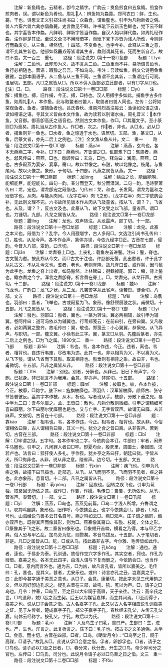 <!-- { "loadSidebar": true } -->
　　注解：新鱼精也。云精者，卽今之鲭字。广韵云：煑鱼煎食曰五矦鲭。煎食作煎肉者，误。谓以新鱼为肴也。周礼人：辨鱼物为鱻薧。郑司农曰：鲜，生也。薧，干也。诗思文正义引郑注尚书曰：众鱻食，谓鱼鳖也。引申为凡物新者之偁。兽人六畜六兽六禽亦偁鱻薧。史言数见不鲜。许书玼下云新玉色鲜也，党下云不鲜也。其字葢皆本作鱻。凡鲜明、鲜新字皆当作鱻。自汉人始以鲜代鱻，如周礼经作鱻，注作鲜是其证。至说文全书不用叚借字，而玼下党下亦皆为浅人所改，今则鲜行而鱻废矣。从三鱼。相然切。十四部。不变鱼也。也字今补。此释从三鱼之意，谓不变其生新也。他部如骉麤猋等皆谓其生者，鱻则谓其死者。死而生新自若，故曰不变。文一百三　重七
　　路径：段注说文□第十一卷□鱼部
　　标题：□yú
　　注解：二鱼也。此卽形为义，故不言从二鱼。二鱼重而不并，易所谓贯鱼也，鱼行必相随也。晋语：暇豫之吾吾，不如鸟乌。韦注：吾读如鱼。韩文公诗用鱼鱼雅雅，岂卽本国语乎。从二鱼与从三鱼不同。三鱼谓不变其新，二鱼谓连行可观。语居切。五部。凡□之属皆从□。所以不倂入鱼部必立此部者，以有□字从□也。〖注〗□。□。
　　路径：段注说文□第十一卷□□部
　　标题：□yú
　　注解：搏鱼也。搏，旧作捕，今正。搏，□持也。汉人用搏字多如此。捕鱼字古多作鱼，如周礼人，本作鱼。此与取鳖者曰鳖人，取兽者曰兽人同也。左传：公将如棠观鱼者。鱼者，谓捕鱼者也。吕氏春秋、淮南鸿烈高注每云：渔读如论语之语，读如相语之语。寻其文义皆由本文作鱼，故为读若以别诸水虫。周礼音义：本作鱼。又音御。御音卽高氏之语音也。然则古文本作鱼，作□。□其籒文乎。至小篆则□为渔矣。周礼当从古作鱼人。作□者，次之。作者，非也。从□水。必从□者，捕鱼则非一鱼也。□水者，鱼之惊透于水也。语居切。五部。渔，篆文□，从鱼。后篆文者，亦先二后上之例也。〖注〗金文渔从鱼从廾。文二　重一
　　路径：段注说文□第十一卷□□部
　　标题：燕yàn
　　注解：燕燕，玄鸟也。各本无燕燕二字，今补。□下曰：燕燕也。齐鲁谓之□。隹部嶲下曰：嶲周者，燕也。邶风传曰：燕燕，□也。商颂传曰：玄鸟，□也。释鸟曰：嶲周，燕燕，□也。古多叚燕为宴安、宴享。籋口，故以廿像之。布翄，故以北像之。枝尾。与鱼尾同。故以火像之。象形。于甸切。十四部。凡燕之属皆从燕。文一
　　路径：段注说文□第十一卷□燕部
　　标题：龙lónɡ
　　注解：鳞虫之长，能幽能朙，能细能巨，能短能长。四句一韵。春分而登天，秋分而潜渊。二句一韵。毛诗蓼萧传曰：龙，宠也。谓龙卽宠之叚借也。勺传曰：龙，和也。长发同。谓龙为邕和之叚借字也。从肉，与能从肉同。〈龙字右半〉肉飞之形，〈龙字右半〉肉二字依韵会补，无此则文理不完。六书故所见唐本作从肉从飞及童省。按从飞，谓？？，飞省也。从及，谓？？，反古文及也。此篆从飞，故下文受之以飞部。童省声。谓□也。力锺切。九部。凡龙之属皆从龙。
　　路径：段注说文□第十一卷□龙部
　　标题：龗línɡ
　　注解：龙也。双声转注。从龙霝声。郞丁切。十一部。
　　路径：段注说文□第十一卷□龙部
　　标题：□kān
　　注解：龙皃。此篆之本义也。叚借为？？乱字。今人用戡堪字，古人多叚□。文选注引尚书孔传曰：□，胜也。从龙今声。各本作合声，篆体亦误，今依九经字□正。古音在七部，侵韵。今音入八部，覃韵。口含切。
　　路径：段注说文□第十一卷□龙部
　　标题：□jiān
　　注解：龙耆脊上□也。土丧礼：载鱼左首进鬐。注曰：鬐，脊也。古文鬐为耆。按此郑从今文，而□古文于注也。许髟部无鬐。此出耆者，许于此字从礼古文，不从礼今文也。耆者，老也。老则脊隆。故凡脊曰耆。或作鬐，因马鬛为此字也。龙鱼之脊上出者，如马鬛然。上林赋曰：揵鳍掉尾。郭云：鯺，背上鬛也。鳍亦耆之今字。浑言之耆卽脊。析言耆在脊上。□，龙耆皃。从龙幵声。古贤切。十二部。
　　路径：段注说文□第十一卷□龙部
　　标题：龖tà
　　注解：飞龙也。广韵曰：龙飞之状。从二龙。凡袭詟字从此省声。读若沓。徒合切。八部。文五
　　路径：段注说文□第十一卷□龙部
　　标题：飞fēi
　　注解：鸟翥也。羽部曰：翥者，飞举也。古或叚蜚为飞。象形。像舒颈展翄之状。甫微切。十五部。凡飞之属皆从飞。
　　路径：段注说文□第十一卷□飞部
　　标题：□yì
　　注解：翄也。羽部曰：翄者，翼也。一篆为转注。翼必两相辅，故引申为辅翼。卷阿传曰：道可冯依以为辅翼也。行苇郑笺云：在前曰引，在旁曰翼。又凡敬者，必如两翼之整齐。故毛传曰：翼，敬也。郑笺云：小心翼翼，恭愼皃。从飞异声。与职切。一部。籒文翼。小徐有此三字。翼，篆文□从羽。先籒后篆者，亦先二后上之例也。□为飞之属。1890文二　重一
　　路径：段注说文□第十一卷□飞部
　　标题：非fēi
　　注解：韦也。韦，各本作违，今正。违者，离也。韦者，相背也。自违行韦废，尽改韦为违。此其一也。非以相背为义，不以离为义。从飞下翄，谓从飞省而下其翄。取其相背也。翄垂则有相背之象。故曰非，韦也。甫微切。十五部。凡非之属皆从非。
　　路径：段注说文□第十一卷□非部
　　标题：□fěi
　　注解：别也。别者，分解也。从非己。旧已下有声字，今删。已犹身。非已犹言不为我用。会意。非亦声。非尾切。十五部。
　　路径：段注说文□第十一卷□非部
　　标题：靡mǐ
　　注解：柀靡也。柀，各本作披，今正。柀靡，□韵字。旇下曰：旌旗柀靡也。项羽传：汉军皆柀靡。颜师古、张守节皆普彼反。葢其字本作柀，从木，析也。写者讹从手。柀靡，分散下垂之皃。易中孚九二曰：吾与尔靡之。孟、王皆曰：散也。凡物分散则微细。引申之谓精细可喜曰靡丽。尔下曰丽尔犹靡丽也是也。又与亡字、无字皆双声。故谓无曰靡。从非麻声。文彼切。古音在十七部。
　　路径：段注说文□第十一卷□非部
　　题：靠kào
　　注解：相韦也。韦，各本作违，今正。相韦者，相背也。故从非。今俗谓相依曰靠，古人谓相背曰靠，其义一也。犹分之合之皆曰离。从非告声。苦到切。古音在三部。
　　路径：段注说文□第十一卷□非部
　　标题：□bī
　　注解：□牢谓之狱。五字句。各本作牢也二字，今依韵会本订。牛部曰：牢者，闲养牛马圈也。引申之，凡闲罪人者曰□牢。卽夏均台，殷羑里，周圜土，秦囹圄，汉若卢也。法言曰：狴犴使人多礼。字作狴。犹乡亭之系曰犴，朝廷曰狱。字皆从犬。所□拘非也。从非，说从非之意。陛省声。边兮切。十五部。文五
　　路径：段注说文□第十一卷□非部
　　标题：卂xùn
　　注解：疾飞也。引申为凡疾之偁，故撞下曰卂捣也。辵部迅，从卂。从飞而羽不见。飞而羽不见者，疾之甚也。此亦象形。息晋切。十二部。凡卂之属皆从卂。
　　路径：段注说文□第十一卷□卂部
　　标题：茕qiónɡ
　　注解：回疾也。回转之疾飞也。引申为茕独，取裵回无所依之意。或作□，作睘，作嬛。毛传曰：睘睘，无所依也。从卂，营省声。渠营切。十一部。文二
　　路径：段注说文□第十一卷□卂部
　　标题：□yǐ
　　注解：燕燕，□鸟也。燕燕见前篇。□鸟二字浅人所增。齐鲁谓之□。取其鸣自謼。象形也。旧作呼，今依韵会正。也字今依韵会□。謼者，□也，号也。山海经说鸟兽多云其名自号。燕之鸣如云□。燕□双声。庄子谓之鷾鸸，鷾亦双声也。既得其声而像其形，则为□。燕篆像其籋口、布翄、枝尾，全体之形。□篆像其于飞之形。故二篆皆曰像形也。□象翅开首竦，横看之乃得。本与甲乙字异。俗人恐与甲乙乱，加鸟旁为鳦，则赘矣。本音乌拔反。十五部。入于笔切者，非是。凡□之属皆从□。鳦，□或从鸟。按此葢非古字。今尔雅、毛传皆如此作。
　　路径：段注说文□第十二卷□□部
　　标题：孔kǒnɡ
　　注解：通也。通者，逹也。于易卦为泰。孔训通，故俗作空穴字多作孔。其实空者，窍也。作孔为叚借。嘉美之也。各本无此四字，由浅人谓与下复而删之，今依韵会□。也当作□。□者，意内而言外也。通为吉，□为凶，故凡言孔者，皆所以嘉美之。毛传曰：孔，甚也。是其义。甚者，尤安乐也。或曰：诗言亦孔之丑，岂嘉美之乎。曰：此卽今甚字通于美恶之意也。从□子。会意。康董切。按此字未见三代用韵之文，但以肉好卽边孔求之。疑孔古音在三部，故吼、犼、芤以为声。□，请子之□鸟也。月令：仲春，□鸟至，至之日以大牢祠于高禖，天子亲往。注云：高辛氏之世，□鸟遗卵，娀□吞之而生契。后王以为媒官嘉祥，而立其祠焉。□至而得子，嘉美之也。说从□子会意之恉。古人名嘉字子孔。此又以古人名字相应说孔训嘉美之证。见于左传者，楚成嘉字子孔，郑公子嘉字子孔，春秋经宋孔父，左传云孔父嘉。何休云经称字。按孔父，字孔。故后以为氏。
　　路径：段注说文□第十二卷□□部
　　标题：乳rǔ
　　注解：人及鸟生子曰乳，兽曰产。生部曰：生，进也。产，生也。浑言之。此复析言之。孺下曰：乳子也。按古书之文多通偁。从孚□。会意。而主切。古音在四部。□者，□鸟。《朙堂月令》：“□鸟至之日，祠于高禖，□请子。”故乳从□。此说从孚□会意之恉。孚者，卵卽孚也。□者，请子之□鸟也。请子必以□至之日者，□，春分来，秋分去，开生之□鸟，帝少昦司分之官也。左传曰：□鸟氏，司分也。此说月令请子必以□鸟至之日之恉。文三　重一
　　路径：段注说文□第十二卷□□部
　　标题：不fǒu
